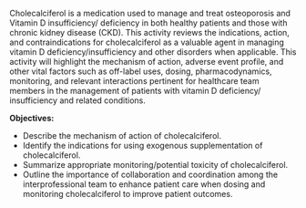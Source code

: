 Cholecalciferol is a medication used to manage and treat osteoporosis and Vitamin D insufficiency/ deficiency in both healthy patients and those with chronic kidney disease (CKD). This activity reviews the indications, action, and contraindications for cholecalciferol as a valuable agent in managing vitamin D deficiency/insufficiency and other disorders when applicable. This activity will highlight the mechanism of action, adverse event profile, and other vital factors such as off-label uses, dosing, pharmacodynamics, monitoring, and relevant interactions pertinent for healthcare team members in the management of patients with vitamin D deficiency/ insufficiency and related conditions.

**Objectives:**
- Describe the mechanism of action of cholecalciferol.
- Identify the indications for using exogenous supplementation of cholecalciferol.
- Summarize appropriate monitoring/potential toxicity of cholecalciferol.
- Outline the importance of collaboration and coordination among the interprofessional team to enhance patient care when dosing and monitoring cholecalciferol to improve patient outcomes.